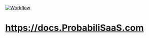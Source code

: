[![Workflow](https://github.com/ProbabiliSaaS/docs/actions/workflows/pages/pages-build-deployment/badge.svg?branch=main)](https://github.com/ProbabiliSaaS/docs/actions/workflows/pages/pages-build-deployment)


# https://docs.ProbabiliSaaS.com